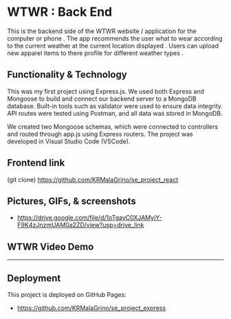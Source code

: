 # WTWR : Back End

This is the backend side of the WTWR website / application for the computer or phone . The app recommends the user what to wear according to the current weather at the current location displayed . Users can upload new apparel items to there profile for different weather types .

## Functionality & Technology

This was my first project using Express.js. We used both Express and Mongoose to build and connect our backend server to a MongoDB database. Built-in tools such as validator were used to ensure data integrity. API routes were tested using Postman, and all data was stored in MongoDB.

We created two Mongoose schemas, which were connected to controllers and routed through app.js using Express routers. The project was developed in Visual Studio Code (VSCode).

## Frontend link

(git clone) https://github.com/KRMalaGrino/se_project_react

## Pictures, GIFs, & screenshots
 
- https://drive.google.com/file/d/1oTgayC0XJAMyiY-F9K4zJnzmUAM0a2ZD/view?usp=drive_link

## WTWR Video Demo

-------------------------------------------------------------------

## Deployment

This project is deployed on GitHub Pages:

- https://github.com/KRMalaGrino/se_project_express
